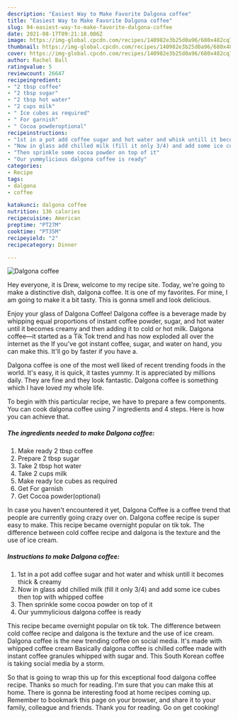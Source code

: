 ```yaml
---
description: "Easiest Way to Make Favorite Dalgona coffee"
title: "Easiest Way to Make Favorite Dalgona coffee"
slug: 94-easiest-way-to-make-favorite-dalgona-coffee
date: 2021-08-17T09:21:18.086Z
image: https://img-global.cpcdn.com/recipes/140982e3b25d0a96/680x482cq70/dalgona-coffee-recipe-main-photo.jpg
thumbnail: https://img-global.cpcdn.com/recipes/140982e3b25d0a96/680x482cq70/dalgona-coffee-recipe-main-photo.jpg
cover: https://img-global.cpcdn.com/recipes/140982e3b25d0a96/680x482cq70/dalgona-coffee-recipe-main-photo.jpg
author: Rachel Ball
ratingvalue: 5
reviewcount: 26647
recipeingredient:
- "2 tbsp coffee"
- "2 tbsp sugar"
- "2 tbsp hot water"
- "2 cups milk"
- " Ice cubes as required"
- " For garnish"
- " Cocoa powderoptional"
recipeinstructions:
- "1st in a pot add coffee sugar and hot water and whisk untill it becomes thick &amp; creamy"
- "Now in glass add chilled milk (fill it only 3/4) and add some ice cubes then top with whipped coffee"
- "Then sprinkle some cocoa powder on top of it"
- "Our yummylicious dalgona coffee is ready"
categories:
- Recipe
tags:
- dalgona
- coffee

katakunci: dalgona coffee 
nutrition: 136 calories
recipecuisine: American
preptime: "PT27M"
cooktime: "PT35M"
recipeyield: "2"
recipecategory: Dinner

---
```



![Dalgona coffee](https://img-global.cpcdn.com/recipes/140982e3b25d0a96/680x482cq70/dalgona-coffee-recipe-main-photo.jpg)

Hey everyone, it is Drew, welcome to my recipe site. Today, we're going to make a distinctive dish, dalgona coffee. It is one of my favorites. For mine, I am going to make it a bit tasty. This is gonna smell and look delicious.

Enjoy your glass of Dalgona Coffee! Dalgona coffee is a beverage made by whipping equal proportions of instant coffee powder, sugar, and hot water until it becomes creamy and then adding it to cold or hot milk. Dalgona coffee—it started as a Tik Tok trend and has now exploded all over the internet as the If you&#39;ve got instant coffee, sugar, and water on hand, you can make this. It&#39;ll go by faster if you have a.

Dalgona coffee is one of the most well liked of recent trending foods in the world. It's easy, it is quick, it tastes yummy. It is appreciated by millions daily. They are fine and they look fantastic. Dalgona coffee is something which I have loved my whole life.


To begin with this particular recipe, we have to prepare a few components. You can cook dalgona coffee using 7 ingredients and 4 steps. Here is how you can achieve that.

<!--inarticleads1-->

##### The ingredients needed to make Dalgona coffee:

1. Make ready 2 tbsp coffee
1. Prepare 2 tbsp sugar
1. Take 2 tbsp hot water
1. Take 2 cups milk
1. Make ready  Ice cubes as required
1. Get  For garnish
1. Get  Cocoa powder(optional)


In case you haven&#39;t encountered it yet, Dalgona Coffee is a coffee trend that people are currently going crazy over on. Dalgona coffee recipe is super easy to make. This recipe became overnight popular on tik tok. The difference between cold coffee recipe and dalgona is the texture and the use of ice cream. 

<!--inarticleads2-->

##### Instructions to make Dalgona coffee:

1. 1st in a pot add coffee sugar and hot water and whisk untill it becomes thick &amp; creamy
1. Now in glass add chilled milk (fill it only 3/4) and add some ice cubes then top with whipped coffee
1. Then sprinkle some cocoa powder on top of it
1. Our yummylicious dalgona coffee is ready


This recipe became overnight popular on tik tok. The difference between cold coffee recipe and dalgona is the texture and the use of ice cream. Dalgona coffee is the new trending coffee on social media. It&#39;s made with whipped coffee cream Basically dalgona coffee is chilled coffee made with instant coffee granules whipped with sugar and. This South Korean coffee is taking social media by a storm. 

So that is going to wrap this up for this exceptional food dalgona coffee recipe. Thanks so much for reading. I'm sure that you can make this at home. There is gonna be interesting food at home recipes coming up. Remember to bookmark this page on your browser, and share it to your family, colleague and friends. Thank you for reading. Go on get cooking!
